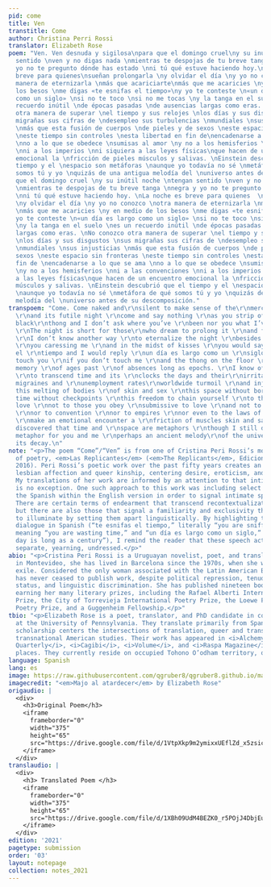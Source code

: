 ```yaml
---
pid: come
title: Ven
transtitle: Come
author: Christina Perri Rossi
translator: Elizabeth Rose
poem: "Ven. Ven desnuda y sigilosa\npara que el domingo cruel\ny su inútil noche\ntengan
  sentido \nven y no digas nada \nmientras te despojas de tu breve tanga \nnegra y
  yo no te pregunto dónde has estado \nni tú qué estuve haciendo hoy.\nLa noche es
  breve para quienes\nsueñan prolongarla \ny olvidar el día \ny yo no conozco \notra
  manera de eternizarla \nmás que acariciarte\nmás que me acaricies \ny en medio de
  los besos \nme digas «te esnifas el tiempo»\ny yo te conteste \n«un día es largo
  como un siglo» \nsi no te toco \nsi no me tocas \ny la tanga en el suelo \nes un
  recuerdo inútil \nde épocas pasadas \nde ausencias largas como eras. \nNo conozco
  otra manera de superar \nel tiempo y sus relojes \nlos días y sus disgustos \nsus
  migrañas sus cifras de \ndesempleo sus turbulencias \nmundiales \nsus injusticias
  \nmás que esta fusión de cuerpos \nde pieles y de sexos \neste espacio sin fronteras
  \neste tiempo sin controles \nesta libertad en fin de\nencadenarse a lo que se ama
  \nno a lo que se obedece \nsumisas al amor \ny no a los hemisferios \nni a las convenciones
  \nni a los imperios \nni siquiera a las leyes físicas\nque hacen de un encuentro
  emocional la \nfricción de pieles músculos y salivas. \nEinstein descubrió que el
  tiempo y el \nespacio son metáforas \naunque yo todavía no sé \nmetáfora de qué
  somos tú y yo \nquizás de una antigua melodía del \nuniverso antes de su descomposición.\npara
  que el domingo cruel \ny su inútil noche \ntengan sentido \nven y no digas nada
  \nmientras te despojas de tu breve tanga \nnegra y yo no te pregunto dónde has estado
  \nni tú qué estuve haciendo hoy. \nLa noche es breve para quienes  \nsueñan prolongarla
  \ny olvidar el día \ny yo no conozco \notra manera de eternizarla \nmás que acariciarte
  \nmás que me acaricies \ny en medio de los besos \nme digas «te esnifas el tiempo»\ny
  yo te conteste \n«un día es largo como un siglo» \nsi no te toco \nsi no me tocas
  \ny la tanga en el suelo \nes un recuerdo inútil \nde épocas pasadas \nde ausencias
  largas como eras. \nNo conozco otra manera de superar \nel tiempo y sus relojes
  \nlos días y sus disgustos \nsus migrañas sus cifras de \ndesempleo sus turbulencias
  \nmundiales \nsus injusticias \nmás que esta fusión de cuerpos \nde pieles y de
  sexos \neste espacio sin fronteras \neste tiempo sin controles \nesta libertad en
  fin de \nencadenarse a lo que se ama \nno a lo que se obedece \nsumisas al amor
  \ny no a los hemisferios \nni a las convenciones \nni a los imperios \nni siquiera
  a las leyes físicas\nque hacen de un encuentro emocional la \nfricción de pieles
  músculos y salivas. \nEinstein descubrió que el tiempo y el \nespacio son metáforas
  \naunque yo todavía no sé \nmetáfora de qué somos tú y yo \nquizás de una antigua
  melodía del \nuniverso antes de su descomposición."
transpoem: "Come. Come naked and\r\nsilent to make sense of the\r\nmerciless Sunday
  \r\nand its futile night \r\ncome and say nothing \r\nas you strip off your small
  black\r\nthong and I don’t ask where you’ve \r\nbeen nor you what I’ve been up to.
  \r\nThe night is short for those\r\nwho dream to prolong it \r\nand forget the daytime
  \r\nI don’t know another way \r\nto eternalize the night \r\nbesides caressing you
  \r\nyou caressing me \r\nand in the midst of kisses \r\nyou would say te esnifas
  el \r\ntiempo and I would reply \r\nun día es largo como un \r\nsiglo if I don’t
  touch you \r\nif you don’t touch me \r\nand the thong on the floor \r\nis a useless
  memory \r\nof ages past \r\nof absences long as epochs. \r\nI know of no other way
  \r\nto transcend time and its \r\nclocks the days and their\r\nirritations \r\nthe
  migraines and \r\nunemployment rates\r\nworldwide turmoil \r\nand injustice \r\nsave
  this melting of bodies \r\nof skin and sex \r\nthis space without borders \r\nthis
  time without checkpoints \r\nthis freedom to chain yourself \r\nto the ones you
  love \r\nnot to those you obey \r\nsubmissive to love \r\nand not to the hemispheres
  \r\nnor to convention \r\nnor to empires \r\nnor even to the laws of physics that
  \r\nmake an emotional encounter a \r\nfriction of muscles skin and saliva. \r\nEinstein
  discovered that time and \r\nspace are metaphors \r\nthough I still don’t know \r\na
  metaphor for you and me \r\nperhaps an ancient melody\r\nof the universe\r\nbefore
  its decay.\n"
note: "<p>The poem “Come”/“Ven” is from one of Cristina Peri Rossi’s most recent volumes
  of poetry, <em>Las Replicantes</em> (<em>The Replicants</em>, Ediciones Cálamo,
  2016). Peri Rossi’s poetic work over the past fifty years creates an archive of
  lesbian affection and queer kinship, centering desire, eroticism, and intimacy.
  My translations of her work are informed by an attention to that intimacy, and “Come”/“Ven”
  is no exception. One such approach to this work was including select fragments of
  the Spanish within the English version in order to signal intimate speech acts.
  There are certain terms of endearment that transcend recontextualization in English,
  but there are also those that signal a familiarity and exclusivity that I choose
  to illuminate by setting them apart linguistically. By highlighting the lovers’
  dialogue in Spanish (“te esnifas el tiempo,” literally “you are sniffing time,”
  meaning “you are wasting time,” and “un día es largo como un siglo,” literally “a
  day is long as a century”), I remind the reader that these speech acts are exclusive,
  separate, yearning, undressed.</p>"
abio: "<p>Cristina Peri Rossi is a Uruguayan novelist, poet, and translator. Born
  in Montevideo, she has lived in Barcelona since the 1970s, when she went into political
  exile. Considered the only woman associated with the Latin American Boom, Peri Rossi
  has never ceased to publish work, despite political repression, tenuous immigration
  status, and linguistic discrimination. She has published nineteen books of poetry,
  earning her many literary prizes, including the Rafael Alberti International Poetry
  Prize, the City of Torrevieja International Poetry Prize, the Loewe Foundation International
  Poetry Prize, and a Guggenheim Fellowship.</p>"
tbio: "<p>Elizabeth Rose is a poet, translator, and PhD candidate in comparative literature
  at the University of Pennsylvania. They translate primarily from Spanish, and their
  scholarship centers the intersections of translation, queer and trans theory, and
  transnational American studies. Their work has appeared in <i>Alchemy, <i>Tupelo
  Quarterly</i>, <i>Cagibi</i>, <i>Volume</i>, and <i>Raspa Magazine</i>, among other
  places. They currently reside on occupied Tohono O’odham territory, or Tucson, Arizona.</p>"
language: Spanish
lang: es
image: https://raw.githubusercontent.com/qgruber8/qgruber8.github.io/main/assets/images/images_21/rossi.png
imagecredit: "<em>Majo al atardecer</em> by Elizabeth Rose"
origaudio: |
  <div>
    <h3>Original Poem</h3>
    <iframe
      frameborder="0"
      width="375"
      height="65"
      src="https://drive.google.com/file/d/1VtpXkp9m2ymixxUEflZd_x5zsicbH4Sq/preview">
    </iframe>
  </div>
translaudio: |
  <div>
    <h3> Translated Poem </h3>
    <iframe
      frameborder="0"
      width="375"
      height="65"
      src="https://drive.google.com/file/d/1XBh09UdM4BEZK0_r5POjJ4DbjEufFkOX/preview">
    </iframe>
  </div>
edition: '2021'
pagetype: submission
order: '03'
layout: notepage
collection: notes_2021
---
```

